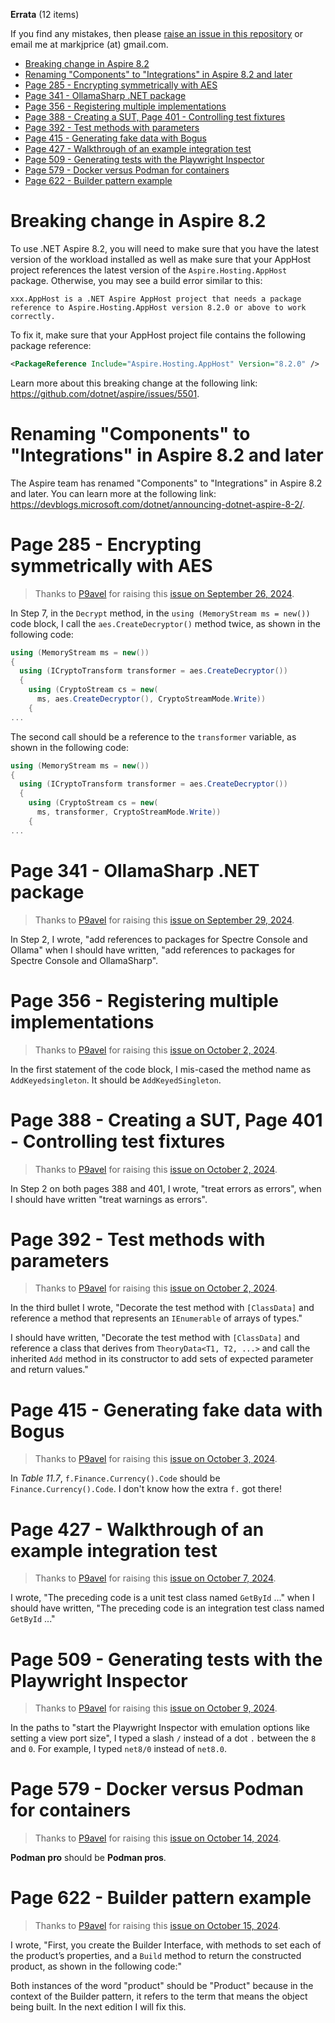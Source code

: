 **Errata** (12 items)

If you find any mistakes, then please [raise an issue in this repository](https://github.com/markjprice/tools-skills-net8/issues) or email me at markjprice (at) gmail.com.

- [Breaking change in Aspire 8.2](#breaking-change-in-aspire-82)
- [Renaming "Components" to "Integrations" in Aspire 8.2 and later](#renaming-components-to-integrations-in-aspire-82-and-later)
- [Page 285 - Encrypting symmetrically with AES](#page-285---encrypting-symmetrically-with-aes)
- [Page 341 - OllamaSharp .NET package](#page-341---ollamasharp-net-package)
- [Page 356 - Registering multiple implementations](#page-356---registering-multiple-implementations)
- [Page 388 - Creating a SUT, Page 401 - Controlling test fixtures](#page-388---creating-a-sut-page-401---controlling-test-fixtures)
- [Page 392 - Test methods with parameters](#page-392---test-methods-with-parameters)
- [Page 415 - Generating fake data with Bogus](#page-415---generating-fake-data-with-bogus)
- [Page 427 - Walkthrough of an example integration test](#page-427---walkthrough-of-an-example-integration-test)
- [Page 509 - Generating tests with the Playwright Inspector](#page-509---generating-tests-with-the-playwright-inspector)
- [Page 579 - Docker versus Podman for containers](#page-579---docker-versus-podman-for-containers)
- [Page 622 - Builder pattern example](#page-622---builder-pattern-example)

# Breaking change in Aspire 8.2

To use .NET Aspire 8.2, you will need to make sure that you have the latest version of the workload installed as well as make sure that your AppHost project references the latest version of the `Aspire.Hosting.AppHost` package. Otherwise, you may see a build error similar to this:
```
xxx.AppHost is a .NET Aspire AppHost project that needs a package reference to Aspire.Hosting.AppHost version 8.2.0 or above to work correctly.
```

To fix it, make sure that your AppHost project file contains the following package reference:
```xml
<PackageReference Include="Aspire.Hosting.AppHost" Version="8.2.0" />
```

Learn more about this breaking change at the following link: https://github.com/dotnet/aspire/issues/5501.

# Renaming "Components" to "Integrations" in Aspire 8.2 and later

The Aspire team has renamed "Components" to "Integrations" in Aspire 8.2 and later. You can learn more at the following link: https://devblogs.microsoft.com/dotnet/announcing-dotnet-aspire-8-2/.

# Page 285 - Encrypting symmetrically with AES

> Thanks to [P9avel](https://github.com/P9avel) for raising this [issue on September 26, 2024](https://github.com/markjprice/tools-skills-net8/issues/6).

In Step 7, in the `Decrypt` method, in the `using (MemoryStream ms = new())` code block, I call the `aes.CreateDecryptor()` method twice, as shown in the following code:
```cs
using (MemoryStream ms = new())
{
  using (ICryptoTransform transformer = aes.CreateDecryptor())
  {
    using (CryptoStream cs = new(
      ms, aes.CreateDecryptor(), CryptoStreamMode.Write))
    {
...
```

The second call should be a reference to the `transformer` variable, as shown in the following code:
```cs
using (MemoryStream ms = new())
{
  using (ICryptoTransform transformer = aes.CreateDecryptor())
  {
    using (CryptoStream cs = new(
      ms, transformer, CryptoStreamMode.Write))
    {
...
```

# Page 341 - OllamaSharp .NET package

> Thanks to [P9avel](https://github.com/P9avel) for raising this [issue on September 29, 2024](https://github.com/markjprice/tools-skills-net8/issues/8).

In Step 2, I wrote, "add references to packages for Spectre Console and Ollama" when I should have written, "add references to packages for Spectre Console and OllamaSharp". 

# Page 356 - Registering multiple implementations

> Thanks to [P9avel](https://github.com/P9avel) for raising this [issue on October 2, 2024](https://github.com/markjprice/tools-skills-net8/issues/10).

In the first statement of the code block, I mis-cased the method name as `AddKeyedsingleton`. It should be `AddKeyedSingleton`.

# Page 388 - Creating a SUT, Page 401 - Controlling test fixtures

> Thanks to [P9avel](https://github.com/P9avel) for raising this [issue on October 2, 2024](https://github.com/markjprice/tools-skills-net8/issues/11).

In Step 2 on both pages 388 and 401, I wrote, "treat errors as errors", when I should have written "treat warnings as errors".

# Page 392 - Test methods with parameters

> Thanks to [P9avel](https://github.com/P9avel) for raising this [issue on October 2, 2024](https://github.com/markjprice/tools-skills-net8/issues/13).

In the third bullet I wrote, "Decorate the test method with `[ClassData]` and reference a method that represents an `IEnumerable` of arrays of types."

I should have written, "Decorate the test method with `[ClassData]` and reference a class that derives from `TheoryData<T1, T2, ...>` and call the inherited `Add` method in its constructor to add sets of expected parameter and return values."

# Page 415 - Generating fake data with Bogus

> Thanks to [P9avel](https://github.com/P9avel) for raising this [issue on October 3, 2024](https://github.com/markjprice/tools-skills-net8/issues/14).

In *Table 11.7*, `f.Finance.Currency().Code` should be `Finance.Currency().Code`. I don't know how the extra `f.` got there! 

# Page 427 - Walkthrough of an example integration test

> Thanks to [P9avel](https://github.com/P9avel) for raising this [issue on October 7, 2024](https://github.com/markjprice/tools-skills-net8/issues/15).

I wrote, "The preceding code is a unit test class named `GetById` ..." when I should have written, "The preceding code is an integration test class named `GetById` ..."

# Page 509 - Generating tests with the Playwright Inspector

> Thanks to [P9avel](https://github.com/P9avel) for raising this [issue on October 9, 2024](https://github.com/markjprice/tools-skills-net8/issues/16).

In the paths to "start the Playwright Inspector with emulation options like setting a view port size", I typed a slash `/` instead of a dot `.` between the `8` and `0`. For example, I typed `net8/0` instead of `net8.0`. 

# Page 579 - Docker versus Podman for containers

> Thanks to [P9avel](https://github.com/P9avel) for raising this [issue on October 14, 2024](https://github.com/markjprice/tools-skills-net8/issues/20).

**Podman pro** should be **Podman pros**.

# Page 622 - Builder pattern example

> Thanks to [P9avel](https://github.com/P9avel) for raising this [issue on October 15, 2024](https://github.com/markjprice/tools-skills-net8/issues/21).

I wrote, "First, you create the Builder Interface, with methods to set each of the product’s properties, and a
`Build` method to return the constructed product, as shown in the following code:"

Both instances of the word "product" should be "Product" because in the context of the Builder pattern, it refers to the term that means the object being built. In the next edition I will fix this. 
